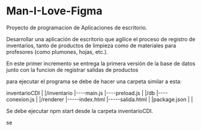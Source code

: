 # Man-I-Love-Figma
Proyecto de programacion de Aplicaciones de escritorio.

Desarrollar una aplicación de escritorio que agilice el proceso de registro de inventarios, 
tanto de productos de limpieza como de materiales para profesores (como plumones, hojas, 
etc.).

En este primer incremento se entrega la primera versión de la base de datos junto con la funcion de registrar salidas de productos

para ejecutar el programa se debe de hacer una carpeta similar a esta:

inventarioCDI
|
|/inventario
|----main.js
|----preload.js
|
|/db
|----conexion.js
|
|/renderer
|-----index.html
|-----salida.html
|
|package.json
|
|

Se debe ejecutar npm start desde la carpeta inventarioCDI.


se
